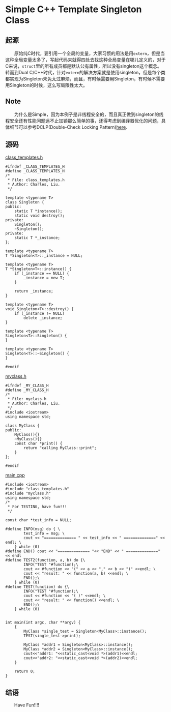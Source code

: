 Simple C++ Template Singleton Class 
===================================

## 起源
&emsp;&emsp;原始纯C时代，要引用一个全局的变量，大家习惯的用法是用`extern`，但是当这种全局变量太多了，写起代码来就得四处去找这种全局变量在哪儿定义的，对于C来说，`struct`里的所有成员都是默认公有属性，所以没有singleton这个概念。转而到Dual C/C++时代，针对`extern`的解决方案就是使用singleton，但是每个类都实现为Singleton未免太过麻烦，而且，有时候需要用Singleton，有时候不需要用Singleton的时候，这么写局限性太大。

## Note
&emsp;&emsp;为什么是Simple，因为本例子是非线程安全的，而且真正做到singleton的线程安全还有性能问题远不止加锁那么简单的事，还得考虑到编译器优化的问题，具体细节可以参考DCLP(Double-Check Locking Pattern)[here](http://www.aristeia.com/Papers/DDJ_Jul_Aug_2004_revised.pdf).

## 源码
[class_templates.h](https://github.com/linghuazaii/C--Templates/blob/master/classes/class_templates.h)
```
#ifndef _CLASS_TEMPLATES_H
#define _CLASS_TEMPLATES_H
/*
 * File: class_templates.h
 * Author: Charles, Liu.
 */

template <typename T>
class Singleton {
public:
    static T *instance();
    static void destroy();
private:
    Singleton();
    ~Singleton();
private:
    static T *_instance;
};

template <typename T>
T *Singleton<T>::_instance = NULL;

template <typename T>
T *Singleton<T>::instance() {
    if (_instance == NULL) {
        _instance = new T;
    }

    return _instance;
}

template <typename T>
void Singleton<T>::destroy() {
    if (_instance != NULL)
        delete _instance;
}

template <typename T>
Singleton<T>::Singleton() {
}

template <typename T>
Singleton<T>::~Singleton() {
}

#endif
```
[myclass.h](https://github.com/linghuazaii/C--Templates/blob/master/classes/myclass.h)
```
#ifndef _MY_CLASS_H
#define _MY_CLASS_H
/*
 * File: myclass.h
 * Author: Charles, Liu.
 */
#include <iostream>
using namespace std;

class MyClass {
public:
    MyClass(){}
    ~MyClass(){}
    const char *print() {
        return "calling MyClass::print";
    }
};

#endif
```
[main.cpp](https://github.com/linghuazaii/C--Templates/blob/master/classes/main.cpp)
```
#include <iostream>
#include "class_templates.h"
#include "myclass.h"
using namespace std;
/*
 * For TESTING, have fun!!!
 */

const char *test_info = NULL;

#define INFO(msg) do { \
        test_info = msg; \
        cout << "============== " << test_info << " ==============" << endl; \
    } while (0)
#define END() cout << "============== "<< "END" << " ==============" << endl
#define TEST2(function, a, b) do {\
        INFO("TEST "#function);\
        cout << #function << "(" << a << "," << b << ")" <<endl; \
        cout << "result: " << function(a, b) <<endl; \
        END();\
    } while (0)
#define TEST(function) do {\
        INFO("TEST "#function);\
        cout << #function << "( )" <<endl; \
        cout << "result: " << function() <<endl; \
        END();\
    } while (0)


int main(int argc, char **argv) {
    {
        MyClass *single_test = Singleton<MyClass>::instance();
        TEST(single_test->print);

        MyClass *addr1 = Singleton<MyClass>::instance();
        MyClass *addr2 = Singleton<MyClass>::instance();
        cout<<"addr1: "<<static_cast<void *>(addr1)<<endl;
        cout<<"addr2: "<<static_cast<void *>(addr2)<<endl;
    }

    return 0;
}
```

## 结语
&emsp;&emsp;Have Fun!!!!
